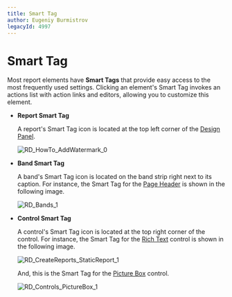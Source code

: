 ```yaml
---
title: Smart Tag
author: Eugeniy Burmistrov
legacyId: 4997
---
```

# Smart Tag
Most report elements have **Smart Tags** that provide easy access to the most frequently used settings. Clicking an element's Smart Tag invokes an actions list with action links and editors, allowing you to customize this element.
* **Report Smart Tag**
	
	A report's Smart Tag icon is located at the top left corner of the [Design Panel](design-panel.md).
	
	![RD_HowTo_AddWatermark_0](../../../../../images/img8489.png)
* **Band Smart Tag**
	
	A band's Smart Tag icon is located on the band strip right next to its caption. For instance, the Smart Tag for the [Page Header](../report-bands/page-header-and-footer.md) is shown in the following image.
	
	![RD_Bands_1](../../../../../images/img8295.png)
* **Control Smart Tag**
	
	A control's Smart Tag icon is located at the top right corner of the control. For instance, the Smart Tag for the [Rich Text](../report-controls/rich-text.md) control is shown in the following image.
	
	![RD_CreateReports_StaticReport_1](../../../../../images/img8341.png)
	
	And, this is the Smart Tag for the [Picture Box](../report-controls/picture-box.md) control.
	
	![RD_Controls_PictureBox_1](../../../../../images/img11114.png)
